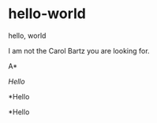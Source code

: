 # hello-world

hello, world

I am not the Carol Bartz you are looking for.

A*

*Hello*

*Hello

\*Hello